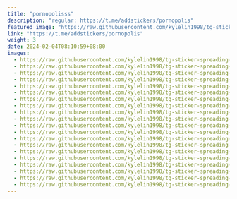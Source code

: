 ```yaml
---
title: "pornopolisss"
description: "regular: https://t.me/addstickers/pornopolis"
featured_image: "https://raw.githubusercontent.com/kylelin1998/tg-sticker-spreading-worldwide-images/main/img/54d175af-08d6-470e-9b7e-736a48e55ca9.jpg"
link: "https://t.me/addstickers/pornopolis"
weight: 3
date: 2024-02-04T08:10:59+08:00
images:
  - https://raw.githubusercontent.com/kylelin1998/tg-sticker-spreading-worldwide-images/main/img/54d175af-08d6-470e-9b7e-736a48e55ca9.jpg
  - https://raw.githubusercontent.com/kylelin1998/tg-sticker-spreading-worldwide-images/main/img/f70ac9fb-7bc6-4846-bf59-b19d7722abfd.jpg
  - https://raw.githubusercontent.com/kylelin1998/tg-sticker-spreading-worldwide-images/main/img/ec879759-04a4-4fc3-9496-7a0e0120f522.jpg
  - https://raw.githubusercontent.com/kylelin1998/tg-sticker-spreading-worldwide-images/main/img/f49cfc36-1c61-453b-a63e-976389fa8b7b.jpg
  - https://raw.githubusercontent.com/kylelin1998/tg-sticker-spreading-worldwide-images/main/img/d490d1f8-811f-4884-acb0-fd4658672456.jpg
  - https://raw.githubusercontent.com/kylelin1998/tg-sticker-spreading-worldwide-images/main/img/3bdd7479-51ef-442a-a520-772c4c4fa469.jpg
  - https://raw.githubusercontent.com/kylelin1998/tg-sticker-spreading-worldwide-images/main/img/39ca8316-e949-42b5-a120-3039505d9ad3.jpg
  - https://raw.githubusercontent.com/kylelin1998/tg-sticker-spreading-worldwide-images/main/img/d8700896-cb35-4594-a7c8-e56236c1ffc9.jpg
  - https://raw.githubusercontent.com/kylelin1998/tg-sticker-spreading-worldwide-images/main/img/351d8095-f5e2-4092-a2b6-3968350d6cfc.jpg
  - https://raw.githubusercontent.com/kylelin1998/tg-sticker-spreading-worldwide-images/main/img/3db522c1-c4ab-41ce-9288-bd1cacdd65c7.jpg
  - https://raw.githubusercontent.com/kylelin1998/tg-sticker-spreading-worldwide-images/main/img/ce360e17-4033-4aa8-8ca5-0931a8c2972a.jpg
  - https://raw.githubusercontent.com/kylelin1998/tg-sticker-spreading-worldwide-images/main/img/2623f5d2-718b-472c-8667-df6240837ab3.jpg
  - https://raw.githubusercontent.com/kylelin1998/tg-sticker-spreading-worldwide-images/main/img/c81296f6-dcc9-42a8-ad95-1d2c3ae47630.jpg
  - https://raw.githubusercontent.com/kylelin1998/tg-sticker-spreading-worldwide-images/main/img/c57c7eca-afd7-4a94-8afc-561621559ee3.jpg
  - https://raw.githubusercontent.com/kylelin1998/tg-sticker-spreading-worldwide-images/main/img/cec04a8f-b859-48f4-8a8a-1a671e8c0e91.jpg
  - https://raw.githubusercontent.com/kylelin1998/tg-sticker-spreading-worldwide-images/main/img/d02e391f-a8be-4785-8848-63eed5a27dce.jpg
  - https://raw.githubusercontent.com/kylelin1998/tg-sticker-spreading-worldwide-images/main/img/a2b29000-692d-45f7-adc1-3489d483fe9e.jpg
  - https://raw.githubusercontent.com/kylelin1998/tg-sticker-spreading-worldwide-images/main/img/399c993d-3cfe-4447-b47b-2362a272eaac.jpg
  - https://raw.githubusercontent.com/kylelin1998/tg-sticker-spreading-worldwide-images/main/img/1a39e76a-9274-4b3d-b23d-86e551cef4dc.jpg
  - https://raw.githubusercontent.com/kylelin1998/tg-sticker-spreading-worldwide-images/main/img/1ae57a30-f185-43ff-9b38-b8e55bea7312.jpg
---
```

